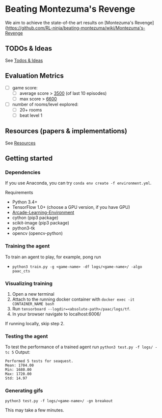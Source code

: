 # Beating Montezuma's Revenge
We aim to achieve the state-of-the art results on [Montezuma's Revenge](https://github.com/RL-ninja/beating-montezuma/wiki/Montezuma's-Revenge

## TODOs & Ideas
See [Todos & Ideas](https://github.com/RL-ninja/beating-montezuma/wiki/TODOs-and-Ideas)

## Evaluation Metrics
- [ ] game score:
	* [ ] average score > [3500](https://gym.openai.com/envs/MontezumaRevenge-v0) (of last 10 episodes)
	* [ ] max score > [6600](https://www.youtube.com/watch?v=EzQwCmGtEHs&feature=youtu.be)  
- [ ] number of rooms/level explored:
	* [ ] 20+ rooms
	* [ ] beat level 1

## Resources (papers & implementations)
See [Resources](https://github.com/RL-ninja/beating-montezuma/wiki/Resources)

## Getting started
### Dependencies
If you use Anaconda, you can try ```conda env create -f environment.yml```.

Requirements
* Python 3.4+
* TensorFlow 1.0+ (choose a GPU version, if you have GPU)
* [Arcade-Learning-Environment](https://github.com/mgbellemare/Arcade-Learning-Environment)
* cython (pip3 package)
* scikit-image (pip3 package)
* python3-tk
* opencv (opencv-python)

### Training the agent
To train an agent to play, for example, pong run
* ```python3 train.py -g <game-name> -df logs/<game-name>/ -algo paac_cts```

### Visualizing training
1. Open a new terminal
2. Attach to the running docker container with ```docker exec -it CONTAINER_NAME bash```
3. Run ```tensorboard --logdir=<absolute-path>/paac/logs/tf```.
4. In your browser navigate to localhost:6006/

If running locally, skip step 2.

### Testing the agent
To test the performance of a trained agent run ```python3 test.py -f logs/ -tc 5```
Output:
```
Performed 5 tests for seaquest.
Mean: 1704.00
Min: 1680.00
Max: 1720.00
Std: 14.97
```

### Generating gifs
```
python3 test.py -f logs/<game-name>/ -gn breakout
```
This may take a few minutes.
